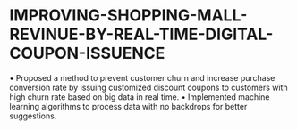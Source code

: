 # IMPROVING-SHOPPING-MALL-REVINUE-BY-REAL-TIME-DIGITAL-COUPON-ISSUENCE
• Proposed a method to prevent customer churn and increase purchase conversion rate by issuing customized  discount coupons to customers with high churn rate based on big data in real time. 
• Implemented machine learning algorithms to process data with no backdrops for better suggestions.

